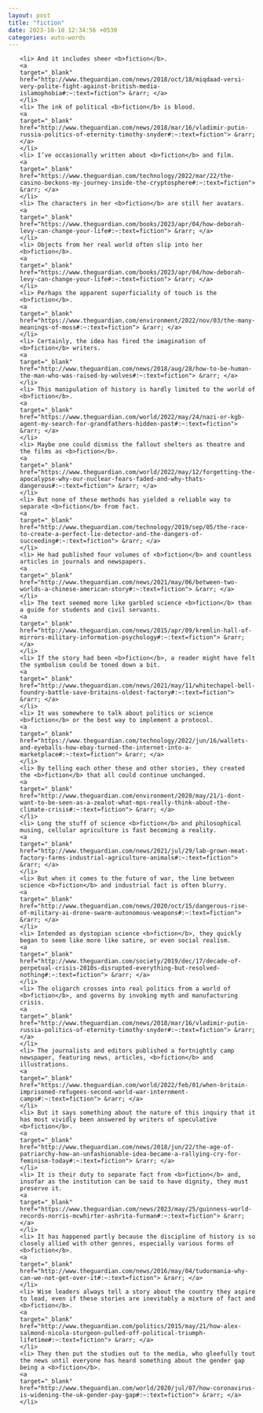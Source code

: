```yaml
---
layout: post
title: "fiction"
date: 2023-10-10 12:34:56 +0530
categories: auto-words
---
```

<ol>

    <li> And it includes sheer <b>fiction</b>.
    <a 
    target="_blank" 
    href="http://www.theguardian.com/news/2018/oct/18/miqdaad-versi-very-polite-fight-against-british-media-islamophobia#:~:text=fiction"> &rarr; </a>
    </li>
    <li> The ink of political <b>fiction</b> is blood.
    <a 
    target="_blank" 
    href="http://www.theguardian.com/news/2018/mar/16/vladimir-putin-russia-politics-of-eternity-timothy-snyder#:~:text=fiction"> &rarr; </a>
    </li>
    <li> I’ve occasionally written about <b>fiction</b> and film.
    <a 
    target="_blank" 
    href="https://www.theguardian.com/technology/2022/mar/22/the-casino-beckons-my-journey-inside-the-cryptosphere#:~:text=fiction"> &rarr; </a>
    </li>
    <li> The characters in her <b>fiction</b> are still her avatars.
    <a 
    target="_blank" 
    href="https://www.theguardian.com/books/2023/apr/04/how-deborah-levy-can-change-your-life#:~:text=fiction"> &rarr; </a>
    </li>
    <li> Objects from her real world often slip into her <b>fiction</b>.
    <a 
    target="_blank" 
    href="https://www.theguardian.com/books/2023/apr/04/how-deborah-levy-can-change-your-life#:~:text=fiction"> &rarr; </a>
    </li>
    <li> Perhaps the apparent superficiality of touch is the <b>fiction</b>.
    <a 
    target="_blank" 
    href="https://www.theguardian.com/environment/2022/nov/03/the-many-meanings-of-moss#:~:text=fiction"> &rarr; </a>
    </li>
    <li> Certainly, the idea has fired the imagination of <b>fiction</b> writers.
    <a 
    target="_blank" 
    href="http://www.theguardian.com/news/2018/aug/28/how-to-be-human-the-man-who-was-raised-by-wolves#:~:text=fiction"> &rarr; </a>
    </li>
    <li> This manipulation of history is hardly limited to the world of <b>fiction</b>.
    <a 
    target="_blank" 
    href="https://www.theguardian.com/world/2022/may/24/nazi-or-kgb-agent-my-search-for-grandfathers-hidden-past#:~:text=fiction"> &rarr; </a>
    </li>
    <li> Maybe one could dismiss the fallout shelters as theatre and the films as <b>fiction</b>.
    <a 
    target="_blank" 
    href="https://www.theguardian.com/world/2022/may/12/forgetting-the-apocalypse-why-our-nuclear-fears-faded-and-why-thats-dangerous#:~:text=fiction"> &rarr; </a>
    </li>
    <li> But none of these methods has yielded a reliable way to separate <b>fiction</b> from fact.
    <a 
    target="_blank" 
    href="http://www.theguardian.com/technology/2019/sep/05/the-race-to-create-a-perfect-lie-detector-and-the-dangers-of-succeeding#:~:text=fiction"> &rarr; </a>
    </li>
    <li> He had published four volumes of <b>fiction</b> and countless articles in journals and newspapers.
    <a 
    target="_blank" 
    href="http://www.theguardian.com/news/2021/may/06/between-two-worlds-a-chinese-american-story#:~:text=fiction"> &rarr; </a>
    </li>
    <li> The text seemed more like garbled science <b>fiction</b> than a guide for students and civil servants.
    <a 
    target="_blank" 
    href="http://www.theguardian.com/news/2015/apr/09/kremlin-hall-of-mirrors-military-information-psychology#:~:text=fiction"> &rarr; </a>
    </li>
    <li> If the story had been <b>fiction</b>, a reader might have felt the symbolism could be toned down a bit.
    <a 
    target="_blank" 
    href="http://www.theguardian.com/news/2021/may/11/whitechapel-bell-foundry-battle-save-britains-oldest-factory#:~:text=fiction"> &rarr; </a>
    </li>
    <li> It was somewhere to talk about politics or science <b>fiction</b> or the best way to implement a protocol.
    <a 
    target="_blank" 
    href="https://www.theguardian.com/technology/2022/jun/16/wallets-and-eyeballs-how-ebay-turned-the-internet-into-a-marketplace#:~:text=fiction"> &rarr; </a>
    </li>
    <li> By telling each other these and other stories, they created the <b>fiction</b> that all could continue unchanged.
    <a 
    target="_blank" 
    href="http://www.theguardian.com/environment/2020/may/21/i-dont-want-to-be-seen-as-a-zealot-what-mps-really-think-about-the-climate-crisis#:~:text=fiction"> &rarr; </a>
    </li>
    <li> Long the stuff of science <b>fiction</b> and philosophical musing, cellular agriculture is fast becoming a reality.
    <a 
    target="_blank" 
    href="http://www.theguardian.com/news/2021/jul/29/lab-grown-meat-factory-farms-industrial-agriculture-animals#:~:text=fiction"> &rarr; </a>
    </li>
    <li> But when it comes to the future of war, the line between science <b>fiction</b> and industrial fact is often blurry.
    <a 
    target="_blank" 
    href="http://www.theguardian.com/news/2020/oct/15/dangerous-rise-of-military-ai-drone-swarm-autonomous-weapons#:~:text=fiction"> &rarr; </a>
    </li>
    <li> Intended as dystopian science <b>fiction</b>, they quickly began to seem like more like satire, or even social realism.
    <a 
    target="_blank" 
    href="http://www.theguardian.com/society/2019/dec/17/decade-of-perpetual-crisis-2010s-disrupted-everything-but-resolved-nothing#:~:text=fiction"> &rarr; </a>
    </li>
    <li> The oligarch crosses into real politics from a world of <b>fiction</b>, and governs by invoking myth and manufacturing crisis.
    <a 
    target="_blank" 
    href="http://www.theguardian.com/news/2018/mar/16/vladimir-putin-russia-politics-of-eternity-timothy-snyder#:~:text=fiction"> &rarr; </a>
    </li>
    <li> The journalists and editors published a fortnightly camp newspaper, featuring news, articles, <b>fiction</b> and illustrations.
    <a 
    target="_blank" 
    href="https://www.theguardian.com/world/2022/feb/01/when-britain-imprisoned-refugees-second-world-war-internment-camps#:~:text=fiction"> &rarr; </a>
    </li>
    <li> But it says something about the nature of this inquiry that it has most vividly been answered by writers of speculative <b>fiction</b>.
    <a 
    target="_blank" 
    href="http://www.theguardian.com/news/2018/jun/22/the-age-of-patriarchy-how-an-unfashionable-idea-became-a-rallying-cry-for-feminism-today#:~:text=fiction"> &rarr; </a>
    </li>
    <li> It is their duty to separate fact from <b>fiction</b> and, insofar as the institution can be said to have dignity, they must preserve it.
    <a 
    target="_blank" 
    href="https://www.theguardian.com/news/2023/may/25/guinness-world-records-norris-mcwhirter-ashrita-furman#:~:text=fiction"> &rarr; </a>
    </li>
    <li> It has happened partly because the discipline of history is so closely allied with other genres, especially various forms of <b>fiction</b>.
    <a 
    target="_blank" 
    href="http://www.theguardian.com/news/2016/may/04/tudormania-why-can-we-not-get-over-it#:~:text=fiction"> &rarr; </a>
    </li>
    <li> Wise leaders always tell a story about the country they aspire to lead, even if these stories are inevitably a mixture of fact and <b>fiction</b>.
    <a 
    target="_blank" 
    href="http://www.theguardian.com/politics/2015/may/21/how-alex-salmond-nicola-sturgeon-pulled-off-political-triumph-lifetime#:~:text=fiction"> &rarr; </a>
    </li>
    <li> They then put the studies out to the media, who gleefully tout the news until everyone has heard something about the gender gap being a <b>fiction</b>.
    <a 
    target="_blank" 
    href="http://www.theguardian.com/world/2020/jul/07/how-coronavirus-is-widening-the-uk-gender-pay-gap#:~:text=fiction"> &rarr; </a>
    </li>
